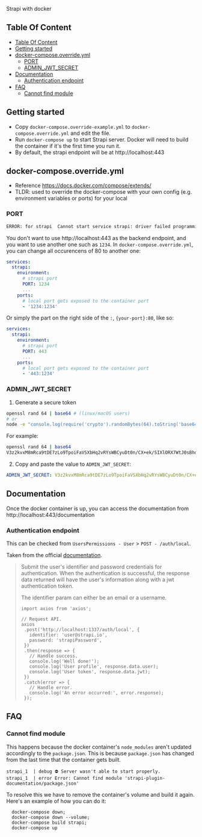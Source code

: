 Strapi with docker
## Table Of Content
- [Table Of Content](#table-of-content)
- [Getting started](#getting-started)
- [docker-compose.override.yml](#docker-composeoverrideyml)
  - [PORT](#port)
  - [ADMIN_JWT_SECRET](#admin_jwt_secret)
- [Documentation](#documentation)
  - [Authentication endpoint](#authentication-endpoint)
- [FAQ](#faq)
  - [Cannot find module](#cannot-find-module)
## Getting started
- Copy `docker-compose.override-example.yml` to `docker-compose.override.yml` and edit the file. 
- Run `docker-compose up` to start Strapi server. Docker will need to build the container if it's the first time you run it.
- By default, the strapi endpoint will be at http://localhost:443

## docker-compose.override.yml
- Reference https://docs.docker.com/compose/extends/
- TLDR: used to override the docker-compose with your own config (e.g. environment variables or ports) for your local

### PORT
```bash
ERROR: for strapi  Cannot start service strapi: driver failed programming external connectivity on endpoint strapi_strapi_1 (fac123aad08da1f0c4132cb3e041ab0e86092672d7b65e7b6133fb232836cba0): Bind for 0.0.0.0:80 failed: port is already allocated
```
You don't want to use http://localhost:443 as the backend endpoint, and you want to use another one such as `1234`.
In `docker-compose.override.yml`, you can change all occurencens of 80 to another one:
```yml
services:
  strapi:
    environment:
      # strapi port
      PORT: 1234
      ...
    ports:
      # local port gets exposed to the container port 
      - '1234:1234'
```

Or simply the part on the right side of the `:`, `{your-port}:80`, like so:
```yml
services:
  strapi:
    environment:
      # strapi port
      PORT: 443
      ...
    ports:
      # local port gets exposed to the container port 
      - '443:1234'
```

### ADMIN_JWT_SECRET
1. Generate a secure token
```bash
openssl rand 64 | base64 # (linux/macOS users)
# or
node -e "console.log(require('crypto').randomBytes(64).toString('base64'))" # (all users)
```
For example:
```bash
openssl rand 64 | base64
V3z2kvxM8mRca9tDE7zLo9TpoiFaVSXbHq2vRYsWBCyuDt0n/CX+ek/SIXlORX7WtJ0sBhdY+E22IIFp8Y/XXQ==
```
2. Copy and paste the value to `ADMIN_JWT_SECRET`:
```yml
ADMIN_JWT_SECRET: V3z2kvxM8mRca9tDE7zLo9TpoiFaVSXbHq2vRYsWBCyuDt0n/CX+ek/SIXlORX7WtJ0sBhdY+E22IIFp8Y/XXQ==
```

## Documentation

Once the docker container is up, you can access the documentation from http://localhost:443/documentation

### Authentication endpoint

This can be checked from `UsersPermissions - User` > `POST - /auth/local`.

Taken from the official [documentation](https://strapi.io/documentation/developer-docs/latest/development/plugins/users-permissions.html#login).

>Submit the user's identifier and password credentials for authentication. When the authentication is successful, the response data returned will have the user's information along with a jwt authentication token.
>
>The identifier param can either be an email or a username.
>```
>import axios from 'axios';
>
>// Request API.
>axios
>  .post('http://localhost:1337/auth/local', {
>    identifier: 'user@strapi.io',
>    password: 'strapiPassword',
>  })
>  .then(response => {
>    // Handle success.
>    console.log('Well done!');
>    console.log('User profile', response.data.user);
>    console.log('User token', response.data.jwt);
>  })
>  .catch(error => {
>    // Handle error.
>    console.log('An error occurred:', error.response);
>  });
> 
>```
## FAQ

### Cannot find module
This happens because the docker container's `node_modules` aren't updated accordingly to the `package.json`. This is because `package.json` has changed from the last time that the container gets built.
```
strapi_1  | debug ⛔️ Server wasn't able to start properly.
strapi_1  | error Error: Cannot find module 'strapi-plugin-documentation/package.json'
```
To resolve this we have to remove the container's volume and build it again. Here's an example of how you can do it:
```
  docker-compose down; 
  docker-compose down --volume; 
  docker-compose build strapi; 
  docker-compose up
```